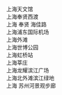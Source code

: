 上海天文馆  
上海奉贤西渡  
上海 奉贤 海佳路  
上海浦东国际机场  
上海外滩  
上海世博公园  
上海虹桥站  
上海莘庄  
上海龙耀滨江广场  
上海北外滩滨江绿地  
上海 苏州河景观步廊  


